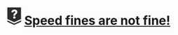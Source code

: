 # [![](../../../../assets/24q3/tier/0.svg)](https://solved.ac/contribute/6763) [Speed fines are not fine!](https://www.acmicpc.net/problem/6763)
